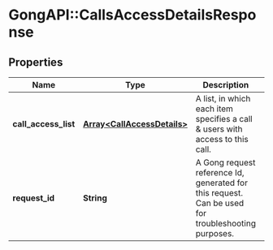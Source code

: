 # GongAPI::CallsAccessDetailsResponse

## Properties
Name | Type | Description | Notes
------------ | ------------- | ------------- | -------------
**call_access_list** | [**Array&lt;CallAccessDetails&gt;**](CallAccessDetails.md) | A list, in which each item specifies a call &amp; users with access to this call. | [optional] 
**request_id** | **String** | A Gong request reference Id, generated for this request. Can be used for troubleshooting purposes. | [optional] 

